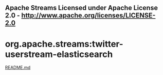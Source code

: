Apache Streams
Licensed under Apache License 2.0 - http://www.apache.org/licenses/LICENSE-2.0
--------------------------------------------------------------------------------

org.apache.streams:twitter-userstream-elasticsearch
===================================================

[README.md](src/site/markdown/index.md "README")

